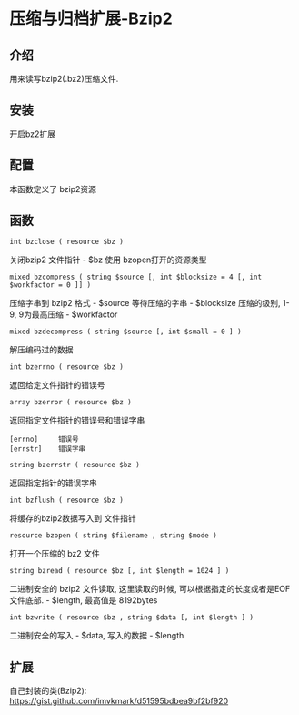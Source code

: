 # 压缩与归档扩展-Bzip2

## 介绍

用来读写bzip2(.bz2)压缩文件.

## 安装

开启bz2扩展

## 配置

本函数定义了 bzip2资源

## 函数

`int bzclose ( resource $bz )`

关闭bzip2 文件指针 - $bz 使用 bzopen打开的资源类型

`mixed bzcompress ( string $source [, int $blocksize = 4 [, int $workfactor = 0 ]] )`

压缩字串到 bzip2 格式 - $source 等待压缩的字串 - $blocksize 压缩的级别, 1-9, 9为最高压缩 - $workfactor

`mixed bzdecompress ( string $source [, int $small = 0 ] )`

解压编码过的数据

`int bzerrno ( resource $bz )`

返回给定文件指针的错误号

`array bzerror ( resource $bz )`

返回指定文件指针的错误号和错误字串

```
[errno]     错误号
[errstr]    错误字串
```

`string bzerrstr ( resource $bz )`

返回指定指针的错误字串

`int bzflush ( resource $bz )`

将缓存的bzip2数据写入到 文件指针

`resource bzopen ( string $filename , string $mode )`

打开一个压缩的 bz2 文件

`string bzread ( resource $bz [, int $length = 1024 ] )`

二进制安全的 bzip2 文件读取, 这里读取的时候, 可以根据指定的长度或者是EOF文件底部. - $length, 最高值是 8192bytes

`int bzwrite ( resource $bz , string $data [, int $length ] )`

二进制安全的写入 - $data, 写入的数据 - $length

## 扩展

自己封装的类(Bzip2): https://gist.github.com/imvkmark/d51595bdbea9bf2bf920